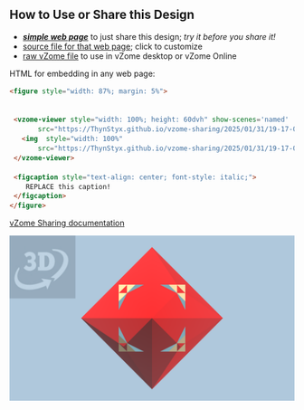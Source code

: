 
## How to Use or Share this Design

 - [***simple web page***](<https://ThynStyx.github.io/vzome-sharing/2025/01/31/19-17-06-tikko/>) to just share this design; *try it before you share it!*
 - [source file for that web page](<https://github.com/ThynStyx/vzome-sharing/edit/main/2025/01/31/19-17-06-tikko/index.md>); click to customize
 - [raw vZome file](<https://raw.githubusercontent.com/ThynStyx/vzome-sharing/main/2025/01/31/19-17-06-tikko/tikko.vZome>) to use in vZome desktop or vZome Online
 
 HTML for embedding in any web page:
 ```html
<figure style="width: 87%; margin: 5%">
  
  
  <vzome-viewer style="width: 100%; height: 60dvh" show-scenes='named'
        src="https://ThynStyx.github.io/vzome-sharing/2025/01/31/19-17-06-tikko/tikko.vZome" >
    <img  style="width: 100%"
        src="https://ThynStyx.github.io/vzome-sharing/2025/01/31/19-17-06-tikko/tikko.png" >
  </vzome-viewer>

  <figcaption style="text-align: center; font-style: italic;">
     REPLACE this caption!
  </figcaption>
</figure>

 ```

[vZome Sharing documentation](https://vzome.github.io/vzome/sharing.html#how-it-works)

![Image](<tikko.png>)

